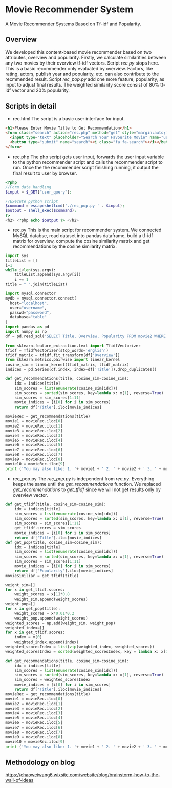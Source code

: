 # Movie Recommender System
A Movie Recommender Systems Based on Tf-idf and Popularity.

## Overview
We developed this content-based movie recommender based on two attributes, overview and popularity. Firstly, we calculate similarities between any two movies by their overview tf-idf vectors. Script *rec.py* stops here. This is a basic recommender only evaluated by overview. Factors, like rating, actors, publish year and popularity, etc. can also contribute to the recmmended result. Script *rec_pop.py* add one more feature, popularity, as input to adjust final results. The weighted similarity score consist of 80% tf-idf vector and 20% popularity.

## Scripts in detail
- rec.html 
The script is a basic user interface for input.
```html
<h1>Please Enter Movie Title to Get Recommendation</h1>
<form class="search" action="rec.php" method="get" style="margin:auto;max-width:300px">
  <input type="text" placeholder="Search Your Favourite Movie" name="user_query">
  <button type="submit" name="search"><i class="fa fa-search"></i></button>
</form>
```
- rec.php
The php script gets user input, forwards the user input variable to the python recommender script and calls the recommender script to run. Once the the recommender script finishing running, it output the final result to user by browser.
```php
<?php 
//Form data handling
$input = $_GET["user_query"];

//Execute python script
$command = escapeshellcmd('./rec_pop.py ' . $input);
$output = shell_exec($command);
?>
<h2> <?php echo $output ?> </h2>
```

- rec.py
This is the main script for recommender system. We connected MySQL databse, read dataset into pandas dataframe, build a tf-idf matrix for overview, compute the cosine similarity matrix and get recommendations by the cosine similarity matrix.
```python
import sys
titleList = []
i=1
while i<len(sys.argv):
	titleList.append(sys.argv[i])
	i += 1
title = " ".join(titleList)
```
```python
import mysql.connector
mydb = mysql.connector.connect(
  host="localhost",
  user="username",
  passwd="password",
  database="table"
)
import pandas as pd
import numpy as np
df = pd.read_sql('SELECT Title, Overview, Popularity FROM movie2 WHERE Overview <> "" and Title <> ""', con=mydb)
```
```python
from sklearn.feature_extraction.text import TfidfVectorizer
tfidf = TfidfVectorizer(stop_words='english')
tfidf_matrix = tfidf.fit_transform(df['Overview'])
from sklearn.metrics.pairwise import linear_kernel
cosine_sim = linear_kernel(tfidf_matrix, tfidf_matrix)
indices = pd.Series(df.index, index=df['Title']).drop_duplicates()
```
```python
def get_recommendations(title, cosine_sim=cosine_sim):
    idx = indices[title]
    sim_scores = list(enumerate(cosine_sim[idx]))
    sim_scores = sorted(sim_scores, key=lambda x: x[1], reverse=True)
    sim_scores = sim_scores[1:11]
    movie_indices = [i[0] for i in sim_scores]
    return df['Title'].iloc[movie_indices]
```
```python
movieRec = get_recommendations(title)
movie1 = movieRec.iloc[0]
movie2 = movieRec.iloc[1]
movie3 = movieRec.iloc[2]
movie4 = movieRec.iloc[3]
movie5 = movieRec.iloc[4]
movie6 = movieRec.iloc[5]
movie7 = movieRec.iloc[6]
movie8 = movieRec.iloc[7]
movie9 = movieRec.iloc[8]
movie10 = movieRec.iloc[9]
print ('You may also like: 1. '+ movie1 + ' 2. ' + movie2 + ' 3. ' + movie3 + ' 4. ' + movie4 + ' 5. ' + movie5 + ' 6. ' + movie6 + ' 7. ' + movie7 + ' 8. ' + movie8 + ' 9. ' + movie9 + ' 10. ' + movie10)
```
- rec_pop.py
The *rec_pop.py* is independent from *rec.py*. Everything keeps the same until the *get_recommendations* function. We replaced *get_recommendations* to *get_tfidf* since we will not get results only by overview vector.
```python
def get_tfidf(title, cosine_sim=cosine_sim):
    idx = indices[title]
    sim_scores = list(enumerate(cosine_sim[idx]))
    sim_scores = sorted(sim_scores, key=lambda x: x[1], reverse=True)
    sim_scores = sim_scores[1:11]
    get_tfidf.scores = sim_scores
    movie_indices = [i[0] for i in sim_scores]
    return df['Title'].iloc[movie_indices]
def get_pop(title, cosine_sim=cosine_sim):
    idx = indices[title]
    sim_scores = list(enumerate(cosine_sim[idx]))
    sim_scores = sorted(sim_scores, key=lambda x: x[1], reverse=True)
    sim_scores = sim_scores[1:11]
    movie_indices = [i[0] for i in sim_scores]
    return df['Popularity'].iloc[movie_indices]
movieSimiliar = get_tfidf(title)
```
```python
weight_sim=[]
for x in get_tfidf.scores:
    weight_scores = x[1]*0.8
    weight_sim.append(weight_scores)
weight_pop=[]
for x in get_pop(title):
    weight_scores = x*0.01*0.2
    weight_pop.append(weight_scores)
weighted_scores = np.add(weight_sim, weight_pop)
weighted_index=[]
for x in get_tfidf.scores:
    index = x[0]
    weighted_index.append(index)
weighted_scoresIndex = list(zip(weighted_index, weighted_scores))
weighted_scoresIndex = sorted(weighted_scoresIndex, key = lambda x: x[1], reverse=True)
```
```python
def get_recommendations(title, cosine_sim=cosine_sim):
    idx = indices[title]
    sim_scores = list(enumerate(cosine_sim[idx]))
    sim_scores = sorted(sim_scores, key=lambda x: x[1], reverse=True)
    sim_scores = weighted_scoresIndex
    movie_indices = [i[0] for i in sim_scores]
    return df['Title'].iloc[movie_indices]
movieRec = get_recommendations(title)
movie1 = movieRec.iloc[0]
movie2 = movieRec.iloc[1]
movie3 = movieRec.iloc[2]
movie4 = movieRec.iloc[3]
movie5 = movieRec.iloc[4]
movie6 = movieRec.iloc[5]
movie7 = movieRec.iloc[6]
movie8 = movieRec.iloc[7]
movie9 = movieRec.iloc[8]
movie10 = movieRec.iloc[9]
print ('You may also like: 1. '+ movie1 + ' 2. ' + movie2 + ' 3. ' + movie3 + ' 4. ' + movie4 + ' 5. ' + movie5 + ' 6. ' + movie6 + ' 7. ' + movie7 + ' 8. ' + movie8 + ' 9. ' + movie9 + ' 10. ' + movie10)
```
## Methodology on blog
https://chaoweiwang6.wixsite.com/website/blog/brainstorm-how-to-the-wall-of-ideas
